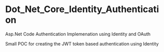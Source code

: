 # Dot_Net_Core_Identity_Authentication
Asp.Net Code Authentication Implemenation using Identity and OAuth

Small POC for creating the JWT token based authentication using Identity
